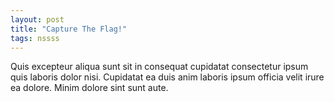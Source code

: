 ```yaml
---
layout: post
title: "Capture The Flag!"
tags: nssss 
---
```


Quis excepteur aliqua sunt sit in consequat cupidatat consectetur ipsum quis laboris dolor nisi. Cupidatat ea duis anim laboris ipsum officia velit irure ea dolore. Minim dolore sint sunt aute.
